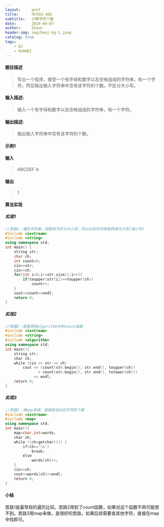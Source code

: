 ```yaml
---
layout:     post
title:      华为OJ-002
subtitle:   计算字符个数
date:       2018-04-07
author:     Shaun
header-img: img/hwoj-bg-1.jpeg
catalog: true
tags:
    - OJ
    - HUAWEI
---
```



#### 题目描述

> 写出一个程序，接受一个有字母和数字以及空格组成的字符串，和一个字符，然后输出输入字符串中含有该字符的个数。不区分大小写。

#### 输入描述:

> 输入一个有字母和数字以及空格组成的字符串，和一个字符。

#### 输出描述:

> 输出输入字符串中含有该字符的个数。

#### 示例1

#### 输入

> ABCDEF A

#### 输出

> 1



#### 算法实现



##### 实现1

```C++
//思路1：遍历字符串。因题目不区分大小写，所以比较时将两者转换为大写(或小写)
#include <iostream>
#include <string>
using namespace std;
int main() {
    string str;
    char ch;
    int count=0;
    cin>>str;
    cin>>ch;
    for(int i=0;i!=str.size();i++){
        if(toupper(str[i])==toupper(ch))
            count++;
    }
    cout<<count<<endl;
    return 0;
}
```



##### 实现2

```C++
//思路2：直接使用algorithm中的count函数
#include <iostream>
#include <string>
#include <algorithm>
using namespace std;
int main(){
    string str;
    char ch;
    while (cin >> str >> ch)
        cout << (count(str.begin(), str.end(), toupper(ch))
               + count(str.begin(), str.end(), tolower(ch)))
             << endl;
    return 0;
}
```



##### 实现3

```C++
//思路3：用map来做，直接查询对应字符的个数
#include <iostream>
#include <map>
using namespace std;
int main(){
    map<char,int>words;
    char ch;
    while ((ch=getchar())) {
        if(ch=='\n')
            break;
        else
            words[ch]++;
    }
    cin>>ch;
    cout<<words[ch]<<endl;
    return 0;
}
```



#### 小结

思路1是最常规的遍历比较。思路2用到了count函数，如果对这个函数不熟可能想不到。思路3用map来做，是很好的思路，如果后续需要查其他字符，直接在map中找即可。






